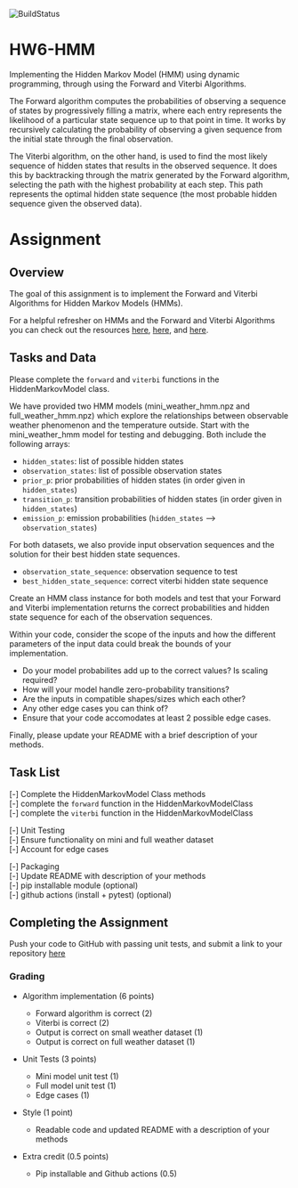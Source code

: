 ![BuildStatus](https://github.com/gkim9/HW6-HMM/actions/workflows/test.yml/badge.svg?event=push)

# HW6-HMM
Implementing the Hidden Markov Model (HMM) using dynamic programming, through using the Forward and Viterbi Algorithms.

The Forward algorithm computes the probabilities of observing a sequence of states by progressively filling a matrix, where each entry represents the likelihood of a particular state sequence up to that point in time. It works by recursively calculating the probability of observing a given sequence from the initial state through the final observation.

The Viterbi algorithm, on the other hand, is used to find the most likely sequence of hidden states that results in the observed sequence. It does this by backtracking through the matrix generated by the Forward algorithm, selecting the path with the highest probability at each step. This path represents the optimal hidden state sequence (the most probable hidden sequence given the observed data).

# Assignment

## Overview 

The goal of this assignment is to implement the Forward and Viterbi Algorithms for Hidden Markov Models (HMMs).

For a helpful refresher on HMMs and the Forward and Viterbi Algorithms you can check out the resources [here](https://web.stanford.edu/~jurafsky/slp3/A.pdf), 
[here](https://towardsdatascience.com/markov-and-hidden-markov-model-3eec42298d75), and [here](https://pieriantraining.com/viterbi-algorithm-implementation-in-python-a-practical-guide/). 





## Tasks and Data 
Please complete the `forward` and `viterbi` functions in the HiddenMarkovModel class. 

We have provided two HMM models (mini_weather_hmm.npz and full_weather_hmm.npz) which explore the relationships between observable weather phenomenon and the temperature outside. Start with the mini_weather_hmm model for testing and debugging. Both include the following arrays:
* `hidden_states`: list of possible hidden states 
* `observation_states`: list of possible observation states 
* `prior_p`: prior probabilities of hidden states (in order given in `hidden_states`) 
* `transition_p`: transition probabilities of hidden states (in order given in `hidden_states`)
* `emission_p`: emission probabilities (`hidden_states` --> `observation_states`)



For both datasets, we also provide input observation sequences and the solution for their best hidden state sequences. 
 * `observation_state_sequence`: observation sequence to test 
* `best_hidden_state_sequence`: correct viterbi hidden state sequence 


Create an HMM class instance for both models and test that your Forward and Viterbi implementation returns the correct probabilities and hidden state sequence for each of the observation sequences.

Within your code, consider the scope of the inputs and how the different parameters of the input data could break the bounds of your implementation.
  * Do your model probabilites add up to the correct values? Is scaling required?
  * How will your model handle zero-probability transitions? 
  * Are the inputs in compatible shapes/sizes which each other? 
  * Any other edge cases you can think of?
  * Ensure that your code accomodates at least 2 possible edge cases. 

Finally, please update your README with a brief description of your methods. 



## Task List

[-] Complete the HiddenMarkovModel Class methods  <br>
  [-] complete the `forward` function in the HiddenMarkovModelClass <br>
  [-] complete the `viterbi` function in the HiddenMarkovModelClass <br>

[-] Unit Testing  <br>
  [-] Ensure functionality on mini and full weather dataset <br>
  [-] Account for edge cases 

[-] Packaging <br>
  [-] Update README with description of your methods <br>
  [-] pip installable module (optional)<br>
  [-] github actions (install + pytest) (optional)


## Completing the Assignment 
Push your code to GitHub with passing unit tests, and submit a link to your repository [here](https://forms.gle/xw98ZVQjaJvZaAzSA)

### Grading 

* Algorithm implementation (6 points)
    * Forward algorithm is correct (2)
    * Viterbi is correct (2)
    * Output is correct on small weather dataset (1)
    * Output is correct on full weather dataset (1)

* Unit Tests (3 points)
    * Mini model unit test (1)
    * Full model unit test (1)
    * Edge cases (1)

* Style (1 point)
    * Readable code and updated README with a description of your methods 

* Extra credit (0.5 points)
    * Pip installable and Github actions (0.5)
